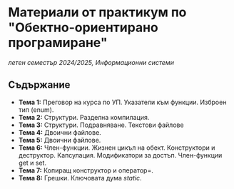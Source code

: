 # Материали от практикум по "Обектно-ориентирано програмиране"
*летен семестър 2024/2025, Информационни системи*

## Съдържание

- **Тема 1:** Преговор на курса по УП. Указатели към функции. Изброен тип (enum).
- **Тема 2:** Структури. Разделна компилация.
- **Тема 3:** Структури. Подравняване. Текстови файлове
- **Тема 4:** Двоични файлове.
- **Тема 5:** Двоични файлове.
- **Тема 6:** Член-функции. Жизнен цикъл на обект. Конструктори и деструктор. Капсулация. Модификатори за достъп. Член-функции get и set.
- **Тема 7:** Копиращ конструктор и оператор=.
- **Тема 8:** Грешки. Ключовата дума *static*.
